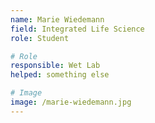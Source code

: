 ```yaml
---
name: Marie Wiedemann
field: Integrated Life Science
role: Student

# Role
responsible: Wet Lab 
helped: something else

# Image
image: /marie-wiedemann.jpg
---
```

